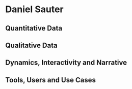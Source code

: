 # Daniel Sauter

## Quantitative Data

## Qualitative Data

## Dynamics, Interactivity and Narrative

## Tools, Users and Use Cases
